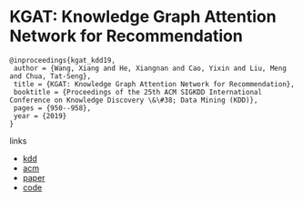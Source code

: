 # KGAT: Knowledge Graph Attention Network for Recommendation

```
@inproceedings{kgat_kdd19,
 author = {Wang, Xiang and He, Xiangnan and Cao, Yixin and Liu, Meng and Chua, Tat-Seng},
 title = {KGAT: Knowledge Graph Attention Network for Recommendation},
 booktitle = {Proceedings of the 25th ACM SIGKDD International Conference on Knowledge Discovery \&\#38; Data Mining (KDD)},
 pages = {950--958},
 year = {2019}
}
```

links
- [kdd](https://www.kdd.org/kdd2019/accepted-papers/view/kgat-knowledge-graph-attention-network-for-recommendation)
- [acm](https://dl.acm.org/citation.cfm?id=3330989)
- [paper](https://arxiv.org/abs/1905.07854)
- [code](https://github.com/xiangwang1223/knowledge_graph_attention_network)
